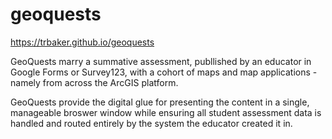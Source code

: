 # geoquests
https://trbaker.github.io/geoquests 

GeoQuests marry a summative assessment, publlished by an educator in Google Forms or Survey123, with a cohort of maps and map applications - namely from across the ArcGIS platform.

GeoQuests provide the digital glue for presenting the content in a single, manageable broswer window while ensuring all student assessment data is handled and routed entirely by the system the educator created it in.
